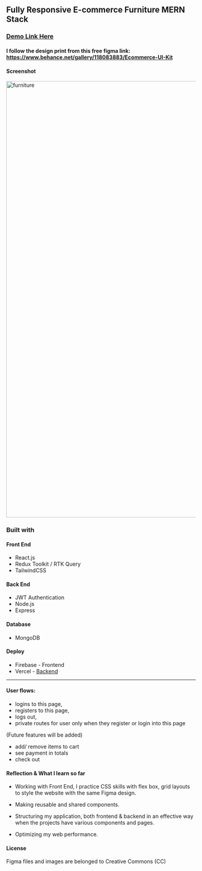 ## Fully Responsive E-commerce Furniture MERN Stack
### [Demo Link Here](https://frontend-furniture.firebaseapp.com/)
#### I follow the design print from this free figma link: https://www.behance.net/gallery/118083883/Ecommerce-UI-Kit
#### Screenshot

<img width="1159" alt="furniture" src="https://github.com/linhngkh/MERN-Ecommerce-Furniture/assets/44481142/710473cd-cb6c-413e-8a0a-29631abb04f0">

### Built with
#### Front End
* React.js 
* Redux Toolkit / RTK Query
* TailwindCSS

#### Back End
* JWT Authentication
* Node.js
* Express

#### Database 
* MongoDB

#### Deploy
* Firebase - Frontend
* Vercel - [Backend](https://ecommerce-furniture-website.vercel.app/)
---
#### User flows: 
 * logins to this page, 
 * registers to this page, 
 * logs out,
 * private routes for user only when they register or login into this page

(Future features will be added)
 * add/ remove items to cart
 * see payment in totals
 * check out

#### Reflection & What I learn so far
* Working with Front End, I practice CSS skills with flex box, grid layouts to style the website with the same Figma design.

* Making reusable and shared components.

* Structuring my application, both frontend & backend in an effective way when the projects have various components and pages.

* Optimizing my web performance. 

#### License
Figma files and images are belonged to Creative Commons (CC)